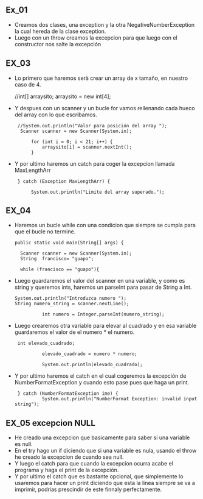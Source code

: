 ## Ex_01
 - Creamos dos clases, una exception y la otra NegativeNumberException la cual hereda de la clase exception.
 - Luego con un throw creamos la excepcion para que luego con el constructor nos salte la excepción

## EX_03
- Lo primero que haremos serà crear un array de x tamaño, en nuestro caso de 4.


    //int[] arraysito;
    arraysito = new int[4];
- Y despues con un scanner y un bucle for vamos rellenando cada hueco del array con lo que escribamos.

       //System.out.println("Valor para posición del array ");
        Scanner scanner = new Scanner(System.in);

            for (int i = 0; i < 21; i++) {
                arraysito[i] = scanner.nextInt();
            }

- Y por ultimo haremos un catch para coger la excepcion llamada MaxLengthArr

       } catch (Exception MaxLengthArr) {

            System.out.println("Limite del array superado.");


## EX_04 

- Haremos un bucle while con una condicion que siempre se cumpla para que el bucle no termine.

      public static void main(String[] args) {

        Scanner scanner = new Scanner(System.in);
        String  francisco= "guapo";

        while (francisco == "guapo"){
- Luego guardaremos el valor del scanner en una variable, y como es string y queremos ints,
  haremos un parseInt para pasar de String a Int.

      System.out.println("Introduzca numero ");
      String numero_string = scanner.nextLine();

                int numero = Integer.parseInt(numero_string);
- Luego crearemos otra variable para elevar al cuadrado y en esa variable guardaremos el valor de el numero * el numero.

       int elevado_cuadrado;

                elevado_cuadrado = numero * numero;

                System.out.println(elevado_cuadrado);

- Y por ultimo haremos el catch en el cual cogeremos la excepción de NumberFormatException y cuando esto pase pues que haga un print.

       } catch (NumberFormatException ime) {
                System.out.println("NumberFormat Exception: invalid input string");
## EX_05 excepcion NULL

- He creado una excepcion que basicamente para saber si una variable es null.
- En el try hago un if diciendo que si una variable es nula, usando el throw he creado la excepcion de cuando sea null.
- Y luego el catch para que cuando la excepcion ocurra acabe el programa y haga el print de la excepción.
- Y por ultimo el catch que es bastante opcional, que simplemente lo usaremos para hacer un print diciendo que esta la linea siempre se va a imprimir, podrias prescindir de este finnaly perfectamente.